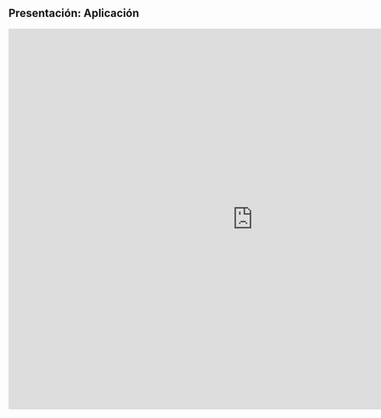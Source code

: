 ## Presentación: Aplicación

<iframe src="https://docs.google.com/presentation/d/e/2PACX-1vTiLPIsO4Q93F0h-XCXgCgUUx_oAjb481yGtNSGSCu6TcPnc7_kIp-cqIDoWh49SuPGOT1SvPUefyu2/embed?start=false&loop=false&delayms=5000" frameborder="0" width="960" height="749" allowfullscreen="true" mozallowfullscreen="true" webkitallowfullscreen="true"></iframe>